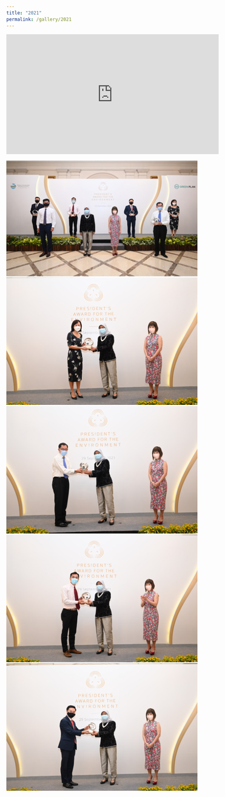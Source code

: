 ```yaml
---
title: "2021"
permalink: /gallery/2021
---
```

<div class="bp-youtube">
<iframe width="560" height="315" src="https://www.youtube.com/embed/ygb2d75_UNU" frameborder="0" allow="accelerometer; autoplay; encrypted-media; gyroscope; picture-in-picture" allowfullscreen></iframe>
</div>

![PAE Gallery 2019 Image 1](/images/gallery/PAE-2021-1.jpg)
![PAE Gallery 2019 Image 2](/images/gallery/PAE-2021-2.jpg)
![PAE Gallery 2019 Image3](/images/gallery/PAE-2021-3.jpg)
![PAE Gallery 2019 Image 4](/images/gallery/PAE-2021-4.jpg)
![PAE Gallery 2019 Image5](/images/gallery/PAE-2021-5.jpg)
